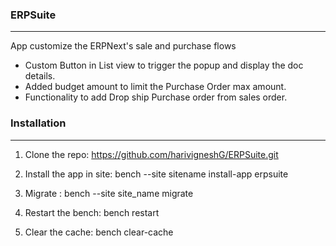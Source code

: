 ### ERPSuite
<hr/>

App customize the ERPNext's sale and purchase flows


 * Custom Button in List view to trigger the popup and display the doc details.
 * Added budget amount to limit the Purchase Order max amount.
 * Functionality to add Drop ship Purchase order from sales order.



### Installation
<hr>

1. Clone the repo: https://github.com/harivigneshG/ERPSuite.git

1. Install the app in site: bench --site sitename install-app erpsuite

1. Migrate : bench --site site_name migrate

1. Restart the bench: bench restart

1. Clear the cache: bench clear-cache

